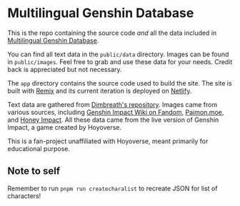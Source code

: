 # Multilingual Genshin Database
This is the repo containing the source code *and* all the data included in [Multilingual Genshin Database](https://multilingual-genshin.netlify.app). 

You can find all text data in the `public/data` directory. Images can be found in `public/images`. Feel free to grab and use these data for your needs. Credit back is appreciated but not necessary.

The `app` directory contains the source code used to build the site. The site is built with [Remix](https://remix.run) and its current iteration is deployed on [Netlify](https://www.netlify.com/). 

Text data are gathered from [Dimbreath's repository](https://github.com/Dimbreath/GenshinData). Images came from various sources, including [Genshin Impact Wiki on Fandom](https://genshin-impact.fandom.com/), [Paimon.moe](https://paimon.moe), and [Honey Impact](https://genshin.honeyhunterworld.com). All these data came from the live version of Genshin Impact, a game created by Hoyoverse.

This is a fan-project unaffiliated with Hoyoverse, meant primarily for educational purpose.

## Note to self
Remember to run `pnpm run createcharalist` to recreate JSON for list of characters!
